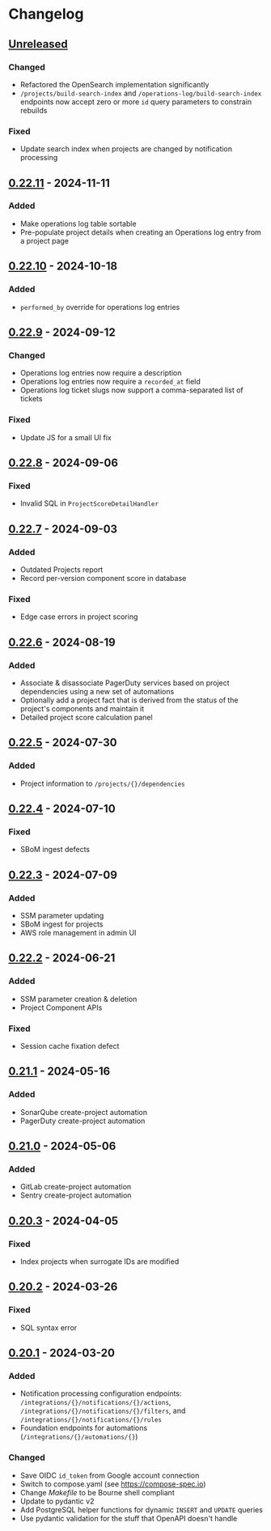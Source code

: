 # Changelog

## [Unreleased]
### Changed
- Refactored the OpenSearch implementation significantly
- `/projects/build-search-index` and `/operations-log/build-search-index` endpoints now accept zero or more `id` query parameters to constrain rebuilds

### Fixed
- Update search index when projects are changed by notification processing

## [0.22.11] - 2024-11-11
### Added
- Make operations log table sortable
- Pre-populate project details when creating an Operations log entry from a project page

## [0.22.10] - 2024-10-18
### Added
- `performed_by` override for operations log entries

## [0.22.9] - 2024-09-12
### Changed
- Operations log entries now require a description
- Operations log entries now require a `recorded_at` field
- Operations log ticket slugs now support a comma-separated list of tickets

### Fixed
- Update JS for a small UI fix

## [0.22.8] - 2024-09-06
### Fixed
- Invalid SQL in `ProjectScoreDetailHandler`

## [0.22.7] - 2024-09-03
### Added
- Outdated Projects report
- Record per-version component score in database

### Fixed
- Edge case errors in project scoring

## [0.22.6] - 2024-08-19
### Added
- Associate & disassociate PagerDuty services based on project dependencies
using a new set of automations
- Optionally add a project fact that is derived from the status of the project's
components and maintain it
- Detailed project score calculation panel

## [0.22.5] - 2024-07-30
### Added
- Project information to `/projects/{}/dependencies`

## [0.22.4] - 2024-07-10
### Fixed
- SBoM ingest defects

## [0.22.3] - 2024-07-09
### Added
- SSM parameter updating
- SBoM ingest for projects
- AWS role management in admin UI

## [0.22.2] - 2024-06-21
### Added
- SSM parameter creation & deletion
- Project Component APIs

### Fixed
- Session cache fixation defect

## [0.21.1] - 2024-05-16
### Added
- SonarQube create-project automation
- PagerDuty create-project automation

## [0.21.0] - 2024-05-06
### Added
- GitLab create-project automation
- Sentry create-project automation

## [0.20.3] - 2024-04-05
### Fixed
- Index projects when surrogate IDs are modified

## [0.20.2] - 2024-03-26
### Fixed
- SQL syntax error

## [0.20.1] - 2024-03-20
### Added
- Notification processing configuration endpoints: `/integrations/{}/notifications/{}/actions`,
`/integrations/{}/notifications/{}/filters`, and `/integrations/{}/notifications/{}/rules`
- Foundation endpoints for automations (`/integrations/{}/automations/{}`)

### Changed
- Save OIDC `id_token` from Google account connection
- Switch to compose.yaml (see https://compose-spec.io)
- Change _Makefile_ to be Bourne shell compliant
- Update to pydantic v2
- Add PostgreSQL helper functions for dynamic `INSERT` and `UPDATE` queries
- Use pydantic validation for the stuff that OpenAPI doesn't handle

[Unreleased]: https://github.com/AWeber-Imbi/imbi-api/compare/0.22.11...HEAD
[0.22.11]: https://github.com/AWeber-Imbi/imbi-api/compare/0.22.10...0.22.11
[0.22.10]: https://github.com/AWeber-Imbi/imbi-api/compare/0.22.9...0.22.10
[0.22.9]: https://github.com/AWeber-Imbi/imbi-api/compare/0.22.8...0.22.9
[0.22.8]: https://github.com/AWeber-Imbi/imbi-api/compare/0.22.7...0.22.8
[0.22.7]: https://github.com/AWeber-Imbi/imbi-api/compare/0.22.6...0.22.7
[0.22.6]: https://github.com/AWeber-Imbi/imbi-api/compare/0.22.5...0.22.6
[0.22.5]: https://github.com/AWeber-Imbi/imbi-api/compare/0.22.4...0.22.5
[0.22.4]: https://github.com/AWeber-Imbi/imbi-api/compare/0.22.3...0.22.4
[0.22.3]: https://github.com/AWeber-Imbi/imbi-api/compare/0.22.2...0.22.3
[0.22.2]: https://github.com/AWeber-Imbi/imbi-api/compare/0.21.1...0.22.2
[0.21.1]: https://github.com/AWeber-Imbi/imbi-api/compare/0.21.0...0.21.1
[0.21.0]: https://github.com/AWeber-Imbi/imbi-api/compare/0.20.3...0.21.0
[0.20.3]: https://github.com/AWeber-Imbi/imbi-api/compare/0.20.2...0.20.3
[0.20.2]: https://github.com/AWeber-Imbi/imbi-api/compare/0.20.1...0.20.2
[0.20.1]: https://github.com/AWeber-Imbi/imbi-api/tags/0.20.1
